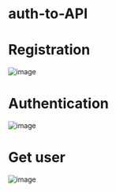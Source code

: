 # auth-to-API


# Registration 
![image](https://github.com/user-attachments/assets/f6b568c5-d006-4395-b9ba-55fffca12bca)

# Authentication
![image](https://github.com/user-attachments/assets/fddd8171-f546-4583-b168-f06185693632)

# Get user 
![image](https://github.com/user-attachments/assets/e6d7f91a-8f4d-4115-8de3-f319b04ff312)
